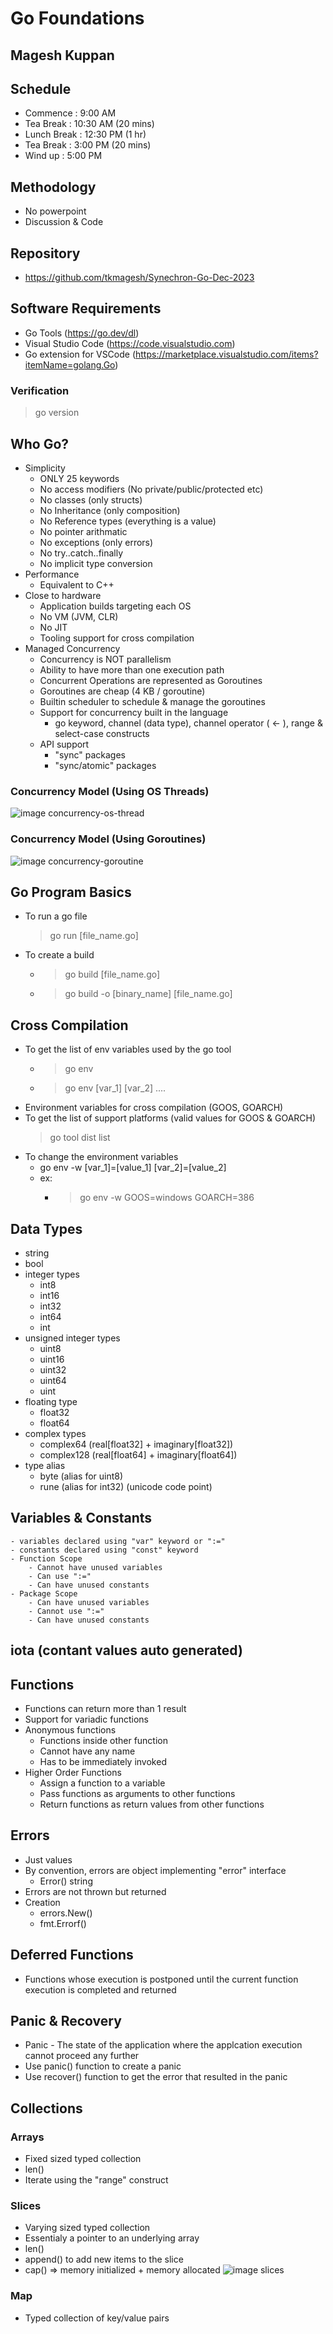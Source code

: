 # Go Foundations

## Magesh Kuppan

## Schedule
- Commence      : 9:00 AM
- Tea Break     : 10:30 AM (20 mins)
- Lunch Break   : 12:30 PM (1 hr)
- Tea Break     : 3:00 PM (20 mins)
- Wind up       : 5:00 PM

## Methodology
- No powerpoint
- Discussion & Code

## Repository
- https://github.com/tkmagesh/Synechron-Go-Dec-2023

## Software Requirements
- Go Tools (https://go.dev/dl)
- Visual Studio Code (https://code.visualstudio.com)
- Go extension for VSCode (https://marketplace.visualstudio.com/items?itemName=golang.Go)

### Verification
> go version

## Who Go?
- Simplicity
    - ONLY 25 keywords
    - No access modifiers (No private/public/protected etc)
    - No classes (only structs)
    - No Inheritance (only composition)
    - No Reference types (everything is a value)
    - No pointer arithmatic
    - No exceptions (only errors)
    - No try..catch..finally
    - No implicit type conversion
- Performance
    - Equivalent to C++
- Close to hardware
    - Application builds targeting each OS
    - No VM (JVM, CLR)
    - No JIT
    - Tooling support for cross compilation
- Managed Concurrency
    - Concurrency is NOT parallelism
    - Ability to have more than one execution path
    - Concurrent Operations are represented as Goroutines
    - Goroutines are cheap (4 KB / goroutine)
    - Builtin scheduler to schedule & manage the goroutines
    - Support for concurrency built in the language
        - go keyword, channel (data type), channel operator ( <- ), range & select-case constructs
    - API support
        - "sync" packages
        - "sync/atomic" packages
### Concurrency Model (Using OS Threads)
![image concurrency-os-thread](./images/concurrency-os-thread.png)
### Concurrency Model (Using Goroutines)
![image concurrency-goroutine](./images//concurrency-goroutines.png)

## Go Program Basics
- To run a go file
    > go run [file_name.go]
- To create a build
    - > go build [file_name.go]
    - > go build -o [binary_name] [file_name.go]
## Cross Compilation
- To get the list of env variables used by the go tool
    - > go env
    - > go env [var_1] [var_2] ....
- Environment variables for cross compilation (GOOS, GOARCH)
- To get the list of support platforms (valid values for GOOS & GOARCH)
    > go tool dist list
- To change the environment variables
    - go env -w [var_1]=[value_1] [var_2]=[value_2]
    - ex:
        - > go env -w GOOS=windows GOARCH=386
## Data Types
- string
- bool
- integer types
    - int8
    - int16
    - int32
    - int64
    - int
- unsigned integer types
    - uint8
    - uint16
    - uint32
    - uint64
    - uint
- floating type
    - float32
    - float64
- complex types
    - complex64 (real[float32] + imaginary[float32])
    - complex128 (real[float64] + imaginary[float64])
- type alias
    - byte (alias for uint8)
    - rune (alias for int32) (unicode code point)

## Variables & Constants
    - variables declared using "var" keyword or ":="
    - constants declared using "const" keyword
    - Function Scope
        - Cannot have unused variables
        - Can use ":="
        - Can have unused constants
    - Package Scope
        - Can have unused variables
        - Cannot use ":="
        - Can have unused constants

## iota (contant values auto generated)

## Functions
- Functions can return more than 1 result
- Support for variadic functions
- Anonymous functions
    - Functions inside other function
    - Cannot have any name
    - Has to be immediately invoked
- Higher Order Functions
    - Assign a function to a variable
    - Pass functions as arguments to other functions
    - Return functions as return values from other functions

## Errors
- Just values
- By convention, errors are object implementing "error" interface
    - Error() string
- Errors are not thrown but returned
- Creation
    - errors.New()
    - fmt.Errorf()

## Deferred Functions
- Functions whose execution is postponed until the current function execution is completed and returned

## Panic & Recovery
- Panic - The state of the application where the applcation execution cannot proceed any further
- Use panic() function to create a panic
- Use recover() function to get the error that resulted in the panic

## Collections
### Arrays
- Fixed sized typed collection
- len()
- Iterate using the "range" construct
### Slices
- Varying sized typed collection
- Essentialy a pointer to an underlying array
- len()
- append() to add new items to the slice
- cap() => memory initialized + memory allocated
![image slices](./images/slices.png)
### Map
- Typed collection of key/value pairs